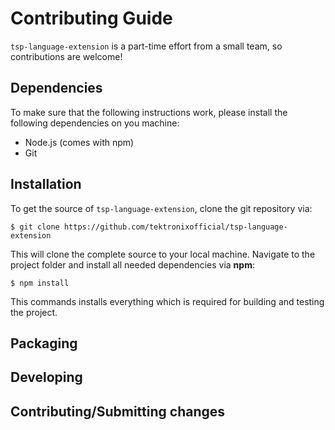 # Contributing Guide

`tsp-language-extension` is a part-time effort from a small team, so contributions are welcome!

## Dependencies

To make sure that the following instructions work, please install the following dependencies
on you machine:

- Node.js (comes with npm)
- Git

## Installation

To get the source of `tsp-language-extension`, clone the git repository via:

````
$ git clone https://github.com/tektronixofficial/tsp-language-extension
````

This will clone the complete source to your local machine. Navigate to the project folder
and install all needed dependencies via **npm**:

````
$ npm install
````

This commands installs everything which is required for building and testing the project.

## Packaging

## Developing

## Contributing/Submitting changes
